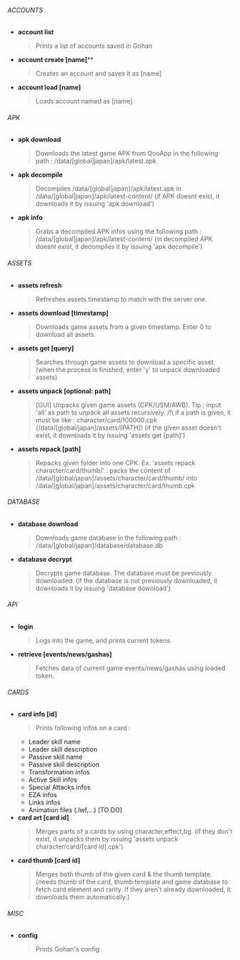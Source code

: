###### ACCOUNTS
- **account list**
  > Prints a list of accounts saved in Gohan
- **account create [name]****
  > Creates an account and saves it as [name]
- **account load [name]**
  > Loads account named as [name]
###### APK
- **apk download**
  > Downloads the latest game APK from QooApp in the following path : /data/[global|japan]/apk/latest.apk
- **apk decompile**
  > Decompiles /data/[global|japan]/apk/latest.apk in /data/[global|japan]/apk/latest-content/
  (if APK doesnt exist, it downloads it by issuing 'apk download')
- **apk info**
  > Grabs a decompiled APK infos using the following path : /data/[global|japan]/apk/latest-content/
  (in decompiled APK doesnt exist, it decompiles it by issuing 'apk decompile')
###### ASSETS
- **assets refresh**
  > Refreshes assets timestamp to match with the server one.
- **assets download [timestamp]**
  > Downloads game assets from a given timestamp. Enter 0 to download all assets.
- **assets get [query]**
  > Searches through game assets to download a specific asset.
  (when the process is finished, enter 'y' to unpack downloaded assets)
- **assets unpack [optional: path]**
  > [GUI] Unpacks given game assets (CPK/USM/AWB). Tip : input 'all' as path to unpack all assets recursively.
  /!\ if a path is given, it must be like : character/card/100000.cpk (/data/[global/japan]/assets/[PATH])
  (if the given asset doesn't exist, it downloads it by issuing 'assets get [path]')
- **assets repack [path]**
  > Repacks given folder into one CPK. Ex. 'assets repack character/card/thumb/' : packs the content of /data/[global/japan]/assets/character/card/thumb/ into /data/[global/japan]/assets/character/card/thumb.cpk
###### DATABASE
- **database download**
  > Downloads game database in the following path : /data/[global/japan]/database/database.db
- **database decrypt**
  > Decrypts game database. The database must be previously downloaded.
  (if the database is not previously downloaded, it downloads it by issuing 'database download')
###### API
- **login**
  > Logs into the game, and prints current tokens.
- **retrieve [events/news/gashas]**
  > Fetches data of current game events/news/gashas using loaded token.
###### CARDS
- **card info [id]**
  > Prints following infos on a card :
  - Leader skill name
  - Leader skill description
  - Passive skill name
  - Passive skill description
  - Transformation infos
  - Active Skill infos
  - Special Attacks infos
  - EZA infos
  - Links infos
  - Animation files (.lwf,...)
  [TO DO]
- **card art [card id]**
  > Merges parts of a cards by using character,effect,bg.
  (if they don't exist, it unpacks them by issuing 'assets unpack character/card/[card id].cpk')
- **card thumb [card id]**
  > Merges both thumb of the given card & the thumb template.
  (needs thumb of the card, thumb template and game database to fetch card element and rarity.
  if they aren't already downloaded, it downloads them automatically.)
###### MISC
- **config**
  > Prints Gohan's config
